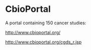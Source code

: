 # CbioPortal
A portal containing 150 cancer studies:  

http://www.cbioportal.org/

http://www.cbioportal.org/cgds_r.jsp
